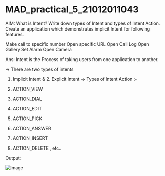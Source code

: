 # MAD_practical_5_21012011043

AIM: What is Intent? Write down types of Intent and types of Intent Action. Create an application which demonstrates implicit Intent for following features. 

Make call to specific number
Open specific URL
Open Call Log
Open Gallery
Set Alarm
Open Camera

Ans: Intent is the Process of taking users from one application to another.

-> There are two types of intents 
   1. Implicit Intent & 2. Explicit Intent
-> Types of Intent Action :-

   1. ACTION_VIEW
   2. ACTION_DIAL
   3. ACTION_EDIT
   4. ACTION_PICK
   5. ACTION_ANSWER
   6. ACTION_INSERT
   7. ACTION_DELETE , etc..

Output:

![image](https://github.com/LadvaVishal/MAD_practical_5_21012011043/assets/113240232/c47905d7-3a63-4f22-a645-a8815864019f)

   
